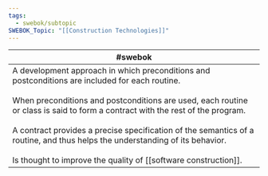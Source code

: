 ```yaml
---
tags:
  - swebok/subtopic
SWEBOK_Topic: "[[Construction Technologies]]"
---
```


| #swebok                                                                                                                                                                                                                                                                                                                                                                                                                                          |
| ------------------------------------------------------------------------------------------------------------------------------------------------------------------------------------------------------------------------------------------------------------------------------------------------------------------------------------------------------------------------------------------------------------------------------------------------ |
| A development approach in which preconditions and postconditions are included for each routine.<br><br>When preconditions and postconditions are used, each routine or class is said to form a contract with the rest of the program.<br><br>A contract provides a precise specification of the semantics of a routine, and thus helps the understanding of its behavior.<br><br>Is thought to improve the quality of [[software construction]]. |

